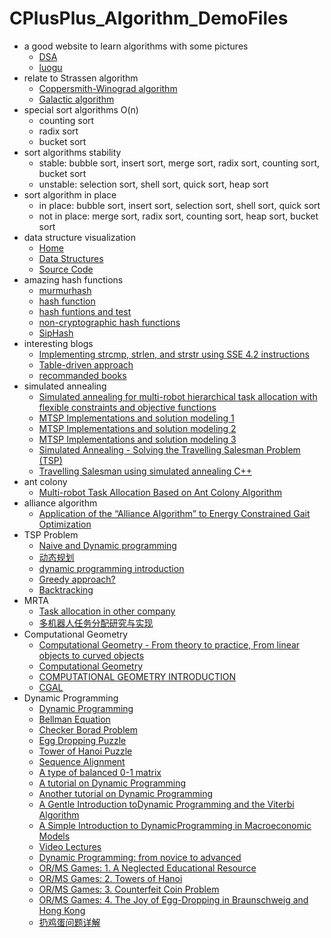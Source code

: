 # CPlusPlus_Algorithm_DemoFiles
  * a good website to learn algorithms with some pictures    
    * [DSA](https://www.tutorialspoint.com/data_structures_algorithms/index.htm)
    * [luogu](https://www.luogu.com.cn/)
  * relate to Strassen algorithm    
    * [Coppersmith-Winograd algorithm](https://en.wikipedia.org/wiki/Coppersmith%E2%80%93Winograd_algorithm)    
    * [Galactic algorithm](https://en.wikipedia.org/wiki/Galactic_algorithm)
  * special sort algorithms O(n)
    * counting sort
    * radix sort
    * bucket sort
  * sort algorithms stability
    * stable: bubble sort, insert sort, merge sort, radix sort, counting sort, bucket sort
    * unstable: selection sort, shell sort, quick sort, heap sort
  * sort algorithm in place
    * in place: bubble sort, insert sort, selection sort, shell sort, quick sort
    * not in place: merge sort, radix sort, counting sort, heap sort, bucket sort
  * data structure visualization
    * [Home](https://www.cs.usfca.edu/~galles/visualization/)
    * [Data Structures](https://www.cs.usfca.edu/~galles/visualization/Algorithms.html)
    * [Source Code](https://www.cs.usfca.edu/~galles/visualization/source.html)
  * amazing hash functions
    * [murmurhash](https://en.wikipedia.org/wiki/MurmurHash)
    * [hash function](http://www.azillionmonkeys.com/qed/hash.html)
    * [hash funtions and test](https://www.strchr.com/hash_functions)
    * [non-cryptographic hash functions](https://en.wikipedia.org/wiki/List_of_hash_functions#Non-cryptographic_hash_functions)
    * [SipHash](https://en.wikipedia.org/wiki/SipHash)
  * interesting blogs
    * [Implementing strcmp, strlen, and strstr using SSE 4.2 instructions](https://www.strchr.com/strcmp_and_strlen_using_sse_4.2)
    * [Table-driven approach](https://www.strchr.com/table-driven)
    * [recommanded books](https://www.strchr.com/links)
  * simulated annealing
    * [Simulated annealing for multi-robot hierarchical task allocation with flexible constraints and objective functions](https://www.semanticscholar.org/paper/Simulated-annealing-for-multi-robot-hierarchical-Mosteo-Montano/07e560f85142bcb35394823675d06e67e346a57f)
    * [MTSP Implementations and solution modeling 1](https://www.bilibili.com/read/cv6934454?from=search)
    * [MTSP Implementations and solution modeling 2](https://www.bilibili.com/read/cv6944280?from=search)
    * [MTSP Implementations and solution modeling 3](https://www.bilibili.com/read/cv6952033)
    * [Simulated Annealing - Solving the Travelling Salesman Problem (TSP)](https://www.codeproject.com/Articles/26758/Simulated-Annealing-Solving-the-Travelling-Salesma)
    * [Travelling Salesman using simulated annealing C++](https://deerishi.github.io/tsp-using-simulated-annealing-c-)
  * ant colony
    * [Multi-robot Task Allocation Based on Ant Colony Algorithm](http://www.jcomputers.us/vol7/jcp0709-10.pdf)
  * alliance algorithm
    * [Application of the “Alliance Algorithm” to Energy Constrained Gait Optimization](https://link.springer.com/chapter/10.1007/978-3-642-32060-6_40)
  * TSP Problem
    * [Naive and Dynamic programming](https://www.geeksforgeeks.org/travelling-salesman-problem-set-1/)
    * [动态规划](https://blog.csdn.net/qq_39559641/article/details/101209534)
    * [dynamic programming introduction](https://people.eecs.berkeley.edu/~vazirani/algorithms/chap6.pdf)
    * [Greedy approach?](https://www.geeksforgeeks.org/travelling-salesman-problem-greedy-approach/?ref=rp)
    * [Backtracking](https://www.geeksforgeeks.org/travelling-salesman-problem-implementation-using-backtracking/?ref=lbp)
  * MRTA
    * [Task allocation in other company](http://www.okagv.com/agvzs_14442827.html)
    * [多机器人任务分配研究与实现](https://www.docin.com/p-779098001.html)
  * Computational Geometry
    * [Computational Geometry - From theory to practice, From linear objects to curved objects](https://tel.archives-ouvertes.fr/tel-00175997/file/english.pdf)
    * [Computational Geometry](http://www.cs.virginia.edu/~robins/cs6161/slides/Algorithms%20-%20slide%20set%204%20v116%20-%2004%20Computational_Geometry.pdf)
    * [COMPUTATIONAL GEOMETRY INTRODUCTION](https://cw.fel.cvut.cz/b181/_media/courses/cg/lectures/01-intro.pdf)
    * [CGAL](https://www.cgal.org/)
  * Dynamic Programming
    * [Dynamic Programming](https://en.wikipedia.org/wiki/Dynamic_programming)
    * [Bellman Equation](https://en.wikipedia.org/wiki/Bellman_equation)
    * [Checker Borad Problem](https://en.wikipedia.org/wiki/Dynamic_programming#Checkerboard)
    * [Egg Dropping Puzzle](https://en.wikipedia.org/wiki/Dynamic_programming#Egg_dropping_puzzle)
    * [Tower of Hanoi Puzzle](https://en.wikipedia.org/wiki/Dynamic_programming#Tower_of_Hanoi_puzzle)
    * [Sequence Alignment](https://en.wikipedia.org/wiki/Dynamic_programming#Sequence_alignment)
    * [A type of balanced 0-1 matrix](https://en.wikipedia.org/wiki/Dynamic_programming#A_type_of_balanced_0%E2%80%931_matrix)
    * [A tutorial on Dynamic Programming](https://mat.gsia.cmu.edu/classes/dynamic/dynamic.html)
    * [Another tutorial on Dynamic Programming](https://web.archive.org/web/20080626183359/http://www.avatar.se/lectures/molbioinfo2001/dynprog/dynamic.html)
    * [A Gentle Introduction toDynamic Programming and the Viterbi Algorithm](https://www.cambridge.org/resources/0521882672/7934_kaeslin_dynpro_new.pdf)
    * [A Simple Introduction to DynamicProgramming in Macroeconomic Models](https://researchspace.auckland.ac.nz/bitstream/handle/2292/190/230.pdf)
    * [Video Lectures](https://ocw.mit.edu/courses/electrical-engineering-and-computer-science/6-046j-introduction-to-algorithms-sma-5503-fall-2005/video-lectures/)
    * [Dynamic Programming: from novice to advanced](https://www.topcoder.com/community/data-science/data-science-tutorials/dynamic-programming-from-novice-to-advanced/)
    * [OR/MS Games: 1. A Neglected Educational Resource](https://pubsonline.informs.org/doi/pdf/10.1287/ited.2.3.86)
    * [OR/MS Games: 2. Towers of Hanoi](https://pubsonline.informs.org/doi/pdf/10.1287/ited.3.1.45)
    * [OR/MS Games: 3. Counterfeit Coin Problem](https://pubsonline.informs.org/doi/pdf/10.1287/ited.3.2.32)
    * [OR/MS Games: 4. The Joy of Egg-Dropping in Braunschweig and Hong Kong](https://pubsonline.informs.org/doi/pdf/10.1287/ited.4.1.48)
    * [扔鸡蛋问题详解](https://blog.csdn.net/joylnwang/article/details/6769160)

